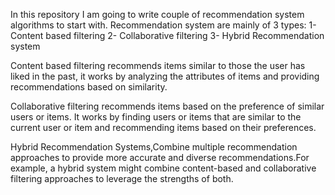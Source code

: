 In this repository I am going to write couple of recommendation system algorithms to start with.
Recommendation system are mainly of 3 types:
1- Content based filtering
2- Collaborative filtering
3- Hybrid Recommendation system

Content based filtering recommends items similar to those the user has liked in the past, it works by analyzing the attributes of items and providing recommendations based on similarity.

Collaborative filtering recommends items based on the preference of similar users or items. It works by finding users or items that are similar to the current user or item and recommending items based on their preferences.

Hybrid Recommendation Systems,Combine multiple recommendation approaches to provide more accurate and diverse recommendations.For example, a hybrid system might combine content-based and collaborative filtering approaches to leverage the strengths of both.